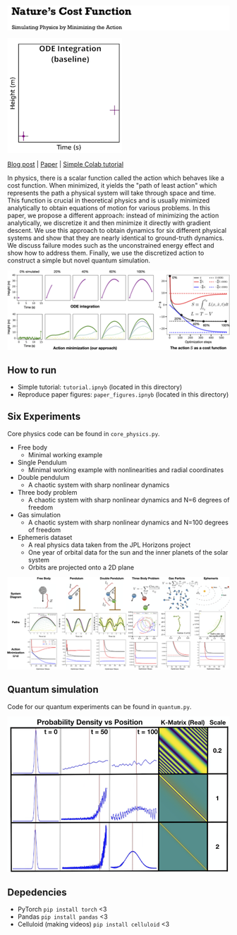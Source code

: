 <!-- # Nature's Cost Function: Simulating Physics by Minimizing the Action -->
![logo.png](static/logo.png)

![compare.gif](static/compare.gif)

[Blog post](https://greydanus.github.io/2023/02/15/ncf-tutorial/) | [Paper]() | [Simple Colab tutorial](https://colab.research.google.com/github/greydanus/ncf/blob/main/tutorial.ipynb)

In physics, there is a scalar function called the action which behaves like a cost function. When minimized, it yields the "path of least action" which represents the path a physical system will take through space and time. This function is crucial in theoretical physics and is usually minimized analytically to obtain equations of motion for various problems. In this paper, we propose a different approach: instead of minimizing the action analytically, we discretize it and then minimize it directly with gradient descent. We use this approach to obtain dynamics for six different physical systems and show that they are nearly identical to ground-truth dynamics. We discuss failure modes such as the unconstrained energy effect and show how to address them. Finally, we use the discretized action to construct a simple but novel quantum simulation.

![hero.png](static/hero.png)

## How to run

* Simple tutorial: `tutorial.ipnyb` (located in this directory)
* Reproduce paper figures: `paper_figures.ipnyb` (located in this directory)


## Six Experiments
Core physics code can be found in `core_physics.py`.

* Free body
	* Minimal working example
* Single Pendulum
	* Minimal working example with nonlinearities and radial coordinates
* Double pendulum
	* A chaotic system with sharp nonlinear dynamics
* Three body problem
	* A chaotic system with sharp nonlinear dynamics and N=6 degrees of freedom
* Gas simulation
	* A chaotic system with sharp nonlinear dynamics and N=100 degrees of freedom
* Ephemeris dataset
	* A real physics data taken from the JPL Horizons project
	* One year of orbital data for the sun and the inner planets of the solar system
	* Orbits are projected onto a 2D plane

![results.png](static/results.png)

## Quantum simulation
Code for our quantum experiments can be found in `quantum.py`.

![quantum.png](static/quantum.png)

## Depedencies

* PyTorch `pip install torch` <3
* Pandas `pip install pandas` <3
* Celluloid (making videos) `pip install celluloid` <3